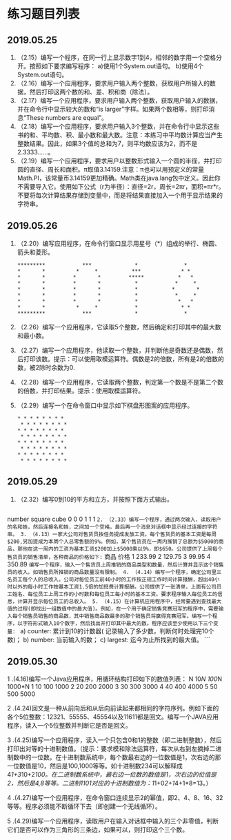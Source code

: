练习题目列表
============

## 2019.05.25
1. （2.15）编写一个程序，在同一行上显示数字1到4，相邻的数字用一个空格分开。按照如下要求编写程序：
    a)使用1个System.out语句。
    b)使用4个System.out语句。
2. （2.16）编写一个应用程序，要求用户输入两个整数，获取用户所输入的数据，然后打印这两个数的和、差、积和商（除法）。
3. （2.17）编写一个应用程序，要求用户输入两个整数，获取用户输入的数据，并在命令行中显示较大的数和“is larger”字样。如果两个数相等，则打印消息“These numbers are equal”。
4. （2.18）编写一个应用程序，要求用户输入3个整数，并在命令行中显示这些书的和、平均数、积、最小数和最大数。注意：本练习中平均数计算应当产生整数结果。因此，如果3个值的总和为7，则平均数应该为2，而不是2.3333......。
5. （2.19）编写一个应用程序，要求用户以整数形式输入一个圆的半径，并打印圆的直径、周长和面积。π取值3.14159.注意：π也可以用预定义的常量Math.PI，该常量币3.14159更加精确。Math类在java.lang包中定义。因此你不需要导入它。使用如下公式（r为半径）：直径=2r，周长=2πr，面积=πr*r。不要将每次计算结果存储到变量中，而是将结果直接加入一个用于显示结果的字符串。

## 2019.05.26
1. （2.20）编写应用程序，在命令行窗口显示用星号（*）组成的举行、椭圆、箭头和菱形。
    ```
    *********            ***              *               *
    *       *          *     *           ***             * *
    *       *         *       *         *****           *   *
    *       *         *       *           *            *     *
    *       *         *       *           *           *       *
    *       *         *       *           *            *     *
    *       *         *       *           *             *   *
    *       *          *     *            *              * *
    *********            ***              *               *
    ```

2. （2.26）编写一个应用程序，它读取5个整数，然后确定和打印其中的最大数和最小数。
3. （2.27）编写一个应用程序，他读取一个整数，并判断他是奇数还是偶数，然后打印该数。提示：可以使用取模运算符。偶数是2的倍数，所有是2的倍数的数，被2除时余数为0.
4. （2.28）编写一个应用程序，它读取两个整数，判定第一个数是不是第二个数的倍数，并打印结果。提示：使用取模运算符。
5. （2.29）编写一个在命令窗口中显示如下棋盘形图案的应用程序。
    ```
    * * * * * * * *
     * * * * * * * *
    * * * * * * * *
     * * * * * * * *
    * * * * * * * *
     * * * * * * * *
    * * * * * * * *
     * * * * * * * *
    ```
    
## 2019.05.29
1. （2.32）编写0到10的平方和立方，并按照下面方式输出。
    ```
number  square  cube
0       0       0
1       1       1
    ```
2. （2.33）编写一个程序，通过两次输入，读取用户的名和姓，然后连接名和姓，之间加一个空格，最后再一个消息对话框中显示经过连接的字符串。
3. （4.13）一家大公司对售货员按任务提成发放工资。每个售货员的基本工资是每周$200,另加提成为本周个人总零售额的9%。例如，某个售货员在一周内推销了总额为$5000的商品，那他在这一周内的工资为基本工资$200加上$5000乘以9%，即$650。公司提供了上周每个售货员的销售清单，各种商品的价格如下:
    ```
        商品  价格
        1     233.99
        2     129.75
        3     99.95
        4     350.89
    ```
    编写一个程序，输入一个售货员上周推销的商品类型和数量，然后计算并显示这个销售员的收入。如销售员所推销的商品数量没有限制。
4. （4.14）编写一个程序，确定公司里三名员工每个人的总收入。公司对每位员工前40小时的工作按正规工作时间计算报酬，超出40小时以外的每小时工作按基本工资1.5倍的加班费计算报酬。公司提供了一张清单，上面有公司员工姓名、每位员工上周工作的小时数和每位员工每小时的基本工资。要求程序输入每位员工的信息，计算并显示每位员工的总收入。
5. （4.15）在计算机应用程序中，经常要遇到查找最大值的过程(即找出一组数值中的最大值)。例如，在一个用于确定销售竞赛冠军的程序中，需要输入每个销售员销售的商品数，其中销售商品数最多的那个销售员将赢得竞赛冠军。编写一个程序，以字符形式输入10个数字，然后找出并打印其中最大的数。程序应该至少使用以下三个变量: 
    ```
    a) counter: 累计到10的计数器( 记录输入了多少数，判断何时处理完10个数)；
    b) number: 当前输入的数；
    c) largest: 迄今为止所找到的最大值。
    ```
    
## 2019.05.30
1 .(4.16)编写一个Java应用程序，用循环结构打印如下的数值列表：
N      10*N     100*N     1000*N
1       10       100       1000
2       20       200       2000
3       30       300       3000
4       40       400       4000
5       50       500       5000
    
2 .(4.24)回文是一种从前向后和从后向前读起来都相同的字符序列。例如下面的各个5位整数：12321、55555、45554以及11611都是回文。编写一个JAVA应用程序，读入一个5位整数并判断它是否是回文。

3 .(4.25)编写一个应用程序，读入一个只包含0和1的整数（即二进制整数），然后打印出对等的十进制数值。（提示：要求模和除法运算符，每次从右到左摘掉二进制数中的一位数。在十进制数系统中，每个数最右边的一位数值是1，次右边的那一位数值是10，然后是100,1000等等。如十进制数234可以解释成4*1+3*10+2*100。在二进制数系统中，最右边一位数的数值是1，次右边的位值是2，然后是4,8等等。二进制1101对应的十进制数值为：1*1+0*2+1*4+1*8=13。）

4 .(4.27)编写一个应用程序，在命令窗口连续显示2的幂值，即2、4、8、16、32等等。程序必须能不断循环下去（即创建一个无线循环）。

5 .(4.29)编写一个应用程序，读取用户在输入对话框中输入的三个非零值，判断它们是否可以作为三角形的三条边，如果可以，则打印这个三个数。
    
